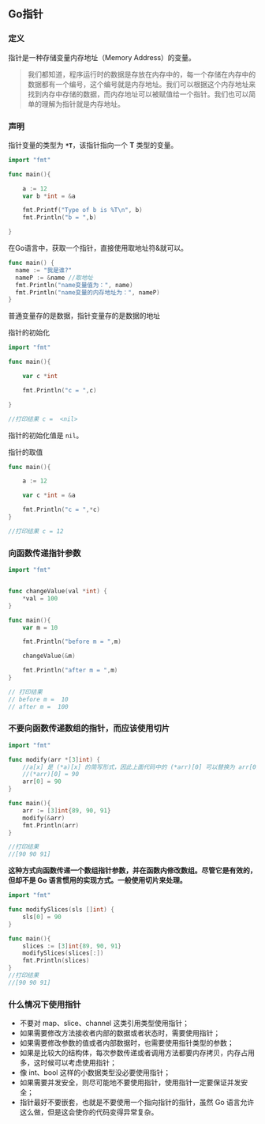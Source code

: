 ## Go指针

### 定义

指针是一种存储变量内存地址（Memory Address）的变量。

> 我们都知道，程序运行时的数据是存放在内存中的，每一个存储在内存中的数据都有一个编号，这个编号就是内存地址。我们可以根据这个内存地址来找到内存中存储的数据，而内存地址可以被赋值给一个指针。我们也可以简单的理解为指针就是内存地址。

### 声明

指针变量的类型为 **`*T`**，该指针指向一个 **T** 类型的变量。

```go
import "fmt"

func main(){

	a := 12
	var b *int = &a

	fmt.Printf("Type of b is %T\n", b)
	fmt.Println("b = ",b)

}
```

在Go语言中，获取一个指针，直接使用取地址符&就可以。

```go
func main() {
  name := "我是谁?"
  nameP := &name //取地址
  fmt.Println("name变量值为：", name)
  fmt.Println("name变量的内存地址为：", nameP)
}
```
普通变量存的是数据，指针变量存的是数据的地址

指针的初始化

```go
import "fmt"

func main(){

	var c *int

	fmt.Println("c = ",c)

}

//打印结果 c =  <nil>
```

指针的初始化值是 `nil`。

指针的取值

```go
func main(){

	a := 12

	var c *int = &a

	fmt.Println("c = ",*c)
}

//打印结果 c = 12
```

### 向函数传递指针参数

```go
import "fmt"


func changeValue(val *int) {
	*val = 100
}

func main(){
	var m = 10

	fmt.Println("before m = ",m)

	changeValue(&m)

	fmt.Println("after m = ",m)
}

// 打印结果
// before m =  10
// after m =  100
```

### 不要向函数传递数组的指针，而应该使用切片

```go
import "fmt"

func modify(arr *[3]int) {
	//a[x] 是 (*a)[x] 的简写形式，因此上面代码中的 (*arr)[0] 可以替换为 arr[0]
	//(*arr)[0] = 90
	arr[0] = 90
}

func main(){
	arr := [3]int{89, 90, 91}
	modify(&arr)
	fmt.Println(arr)
}

//打印结果
//[90 90 91]
```

**这种方式向函数传递一个数组指针参数，并在函数内修改数组。尽管它是有效的，但却不是 Go 语言惯用的实现方式。一般使用切片来处理。**

```go
import "fmt"

func modifySlices(sls []int) {
	sls[0] = 90
}

func main(){
	slices := [3]int{89, 90, 91}
	modifySlices(slices[:])
	fmt.Println(slices)
}
//打印结果
//[90 90 91]
```

### 什么情况下使用指针
- 不要对 map、slice、channel 这类引用类型使用指针；
- 如果需要修改方法接收者内部的数据或者状态时，需要使用指针；
- 如果需要修改参数的值或者内部数据时，也需要使用指针类型的参数；
- 如果是比较大的结构体，每次参数传递或者调用方法都要内存拷贝，内存占用多，这时候可以考虑使用指针；
- 像 int、bool 这样的小数据类型没必要使用指针；
- 如果需要并发安全，则尽可能地不要使用指针，使用指针一定要保证并发安全；
- 指针最好不要嵌套，也就是不要使用一个指向指针的指针，虽然 Go 语言允许这么做，但是这会使你的代码变得异常复杂。

